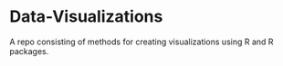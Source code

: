 # Data-Visualizations
A repo consisting of methods for creating visualizations using R and R packages. 
